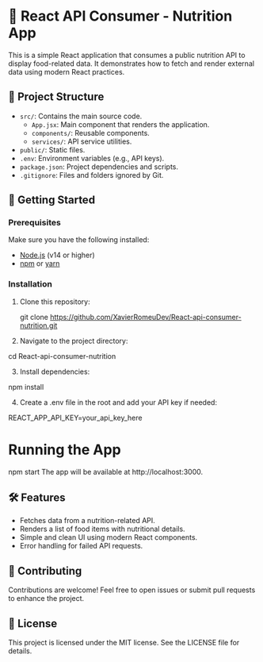 # 🥗 React API Consumer - Nutrition App

This is a simple React application that consumes a public nutrition API to display food-related data. It demonstrates how to fetch and render external data using modern React practices.

## 📁 Project Structure

- `src/`: Contains the main source code.
  - `App.jsx`: Main component that renders the application.
  - `components/`: Reusable components.
  - `services/`: API service utilities.
- `public/`: Static files.
- `.env`: Environment variables (e.g., API keys).
- `package.json`: Project dependencies and scripts.
- `.gitignore`: Files and folders ignored by Git.

## 🚀 Getting Started

### Prerequisites

Make sure you have the following installed:

- [Node.js](https://nodejs.org/) (v14 or higher)
- [npm](https://www.npmjs.com/) or [yarn](https://yarnpkg.com/)

### Installation

1. Clone this repository:

   git clone https://github.com/XavierRomeuDev/React-api-consumer-nutrition.git

2. Navigate to the project directory:

  cd React-api-consumer-nutrition

3. Install dependencies:

  npm install

4. Create a .env file in the root and add your API key if needed:

  REACT_APP_API_KEY=your_api_key_here

# Running the App

  npm start
  The app will be available at http://localhost:3000.

## 🛠️ Features
  - Fetches data from a nutrition-related API.
  - Renders a list of food items with nutritional details.
  - Simple and clean UI using modern React components.
  - Error handling for failed API requests.

## 🤝 Contributing

Contributions are welcome! Feel free to open issues or submit pull requests to enhance the project.

## 📄 License

This project is licensed under the MIT license. See the LICENSE file for details.
